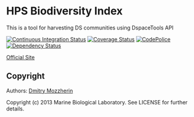 HPS Biodiversity Index
==========

This is a tool for harvesting DS communities using DspaceTools API

[![Continuous Integration Status][1]][2]
[![Coverage Status][3]][4]
[![CodePolice][5]][6]
[![Dependency Status][7]][8]


[Official Site][9]

Copyright
---------

Authors: [Dmitry Mozzherin][9] 

Copyright (c) 2013 Marine Biological Laboratory. See LICENSE for
further details.

[1]: https://secure.travis-ci.org/mbl-cli/hps_bioindex.png
[2]: http://travis-ci.org/mbl-cli/hps_bioindex
[3]: https://coveralls.io/repos/mbl-cli/hps_bioindex/badge.png?branch=master
[4]: https://coveralls.io/r/mbl-cli/hps_bioindex?branch=master
[5]: https://codeclimate.com/github/mbl-cli/hps_bioindex.png
[6]: https://codeclimate.com/github/mbl-cli/hps_bioindex
[7]: https://gemnasium.com/mbl-cli/hps_bioindex.png
[8]: https://gemnasium.com/mbl-cli/hps_bioindex
[9]: http://bioindex.hpsrepository.asu.edu/
[10]: https://github.com/dimus
